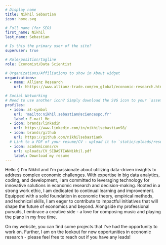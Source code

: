 ```yaml
---
# Display name
title: Nikhil Sebastian
icon: home.svg

# Full name (for SEO)
first_name: Nikhil
last_name: Sebastian

# Is this the primary user of the site?
superuser: true

# Role/position/tagline
role: Economist/Data Scientist

# Organizations/Affiliations to show in About widget
organizations:
  - name: Allianz Research
    url: hhttps://www.allianz-trade.com/en_global/economic-research.html

# Social Networking
# Need to use another icon? Simply download the SVG icon to your `assets/media/icons/` folder.
profiles:
  - icon: at-symbol
    url: 'mailto:nikhil.sebastian@sciencespo.fr'
    label: E-mail Me
  - icon: brands/linkedin
    url: https://www.linkedin.com/in/nikhilsebastian98/
  - icon: brands/github
    url: https://github.com/nikhilsebastiank
  # Link to a PDF of your resume/CV - upload it to `static/uploads/resume.pdf`
  - icon: academicons/cv
    url: uploads/CV_SEBASTIANNikhil.pdf
    label: Download my resume
---
```


Hello :) I'm Nikhil and I'm passionate about utilizing data-driven insights to address complex economic challenges. With expertise in big data analytics, coding, and development, I am committed to leveraging technology for innovative solutions in economic research and decision-making. Rooted in a strong work ethic, I am dedicated to continual learning and improvement. Equipped with a solid foundation in economic theory, empirical methods, and technical skills, I am eager to contribute to impactful initiatives that will shape the future of economics and beyond. Alongside my professional pursuits, I embrace a creative side - a love for composing music and playing the piano in my free time.

On my website, you can find some projects that I've had the opportunity to work on. Further, I am on the lookout for new opportunities in economic research - please feel free to reach out if you have any leads! 